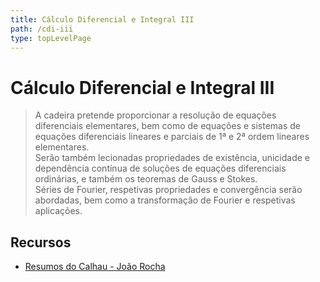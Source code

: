 ```yaml
---
title: Cálculo Diferencial e Integral III
path: /cdi-iii
type: topLevelPage
---
```


# Cálculo Diferencial e Integral III

> A cadeira pretende proporcionar a resolução de equações diferenciais elementares, bem como de equações e sistemas de equações diferenciais lineares e parciais de 1ª e 2ª ordem lineares elementares.  
> Serão também lecionadas propriedades de existência, unicidade e dependência contínua de soluções de equações diferenciais ordinárias, e também os teoremas de Gauss e Stokes.  
> Séries de Fourier, respetivas propriedades e convergência serão abordadas, bem como a transformação de Fourier e respetivas aplicações.

## Recursos

- [Resumos do Calhau - João Rocha](https://drive.google.com/file/d/1VnfzS1IdoqkK8IKV4dihYEzfwRPJqJuR/view?usp=sharing)
